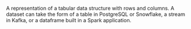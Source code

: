 A representation of a tabular data structure with rows and columns. A dataset can take the form of a table in PostgreSQL or Snowflake, a stream in Kafka, or a dataframe built in a Spark application.